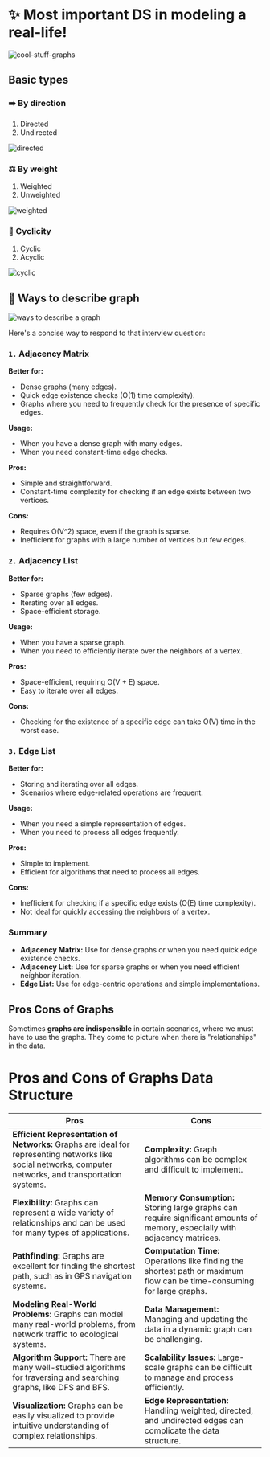 # ✨ Most important DS in modeling a real-life!

![cool-stuff-graphs](../../images/graphs.png)

## Basic types

### ➡️ By direction

1. Directed
2. Undirected

![directed](../../images/graph-directed-un.png)

### ⚖️ By weight

1. Weighted 
2. Unweighted

![weighted](../../images/weighted-graph.png)

### 🔁 Cyclicity

1. Cyclic
2. Acyclic

![cyclic](../../images/cyclic.png)

## 🔀 Ways to describe graph

![ways to describe a graph](../../images/describe-graph.png)

Here's a concise way to respond to that interview question:

### `1.` Adjacency Matrix

**Better for:**

- Dense graphs (many edges).
- Quick edge existence checks (O(1) time complexity).
- Graphs where you need to frequently check for the presence of specific edges.

**Usage:**

- When you have a dense graph with many edges.
- When you need constant-time edge checks.

**Pros:**

- Simple and straightforward.
- Constant-time complexity for checking if an edge exists between two vertices.

**Cons:**

- Requires O(V^2) space, even if the graph is sparse.
- Inefficient for graphs with a large number of vertices but few edges.

### `2.` Adjacency List

**Better for:**

- Sparse graphs (few edges).
- Iterating over all edges.
- Space-efficient storage.

**Usage:**

- When you have a sparse graph.
- When you need to efficiently iterate over the neighbors of a vertex.

**Pros:**

- Space-efficient, requiring O(V + E) space.
- Easy to iterate over all edges.

**Cons:**

- Checking for the existence of a specific edge can take O(V) time in the worst case.

### `3.` Edge List

**Better for:**

- Storing and iterating over all edges.
- Scenarios where edge-related operations are frequent.

**Usage:**

- When you need a simple representation of edges.
- When you need to process all edges frequently.

**Pros:**

- Simple to implement.
- Efficient for algorithms that need to process all edges.

**Cons:**

- Inefficient for checking if a specific edge exists (O(E) time complexity).
- Not ideal for quickly accessing the neighbors of a vertex.

### Summary

- **Adjacency Matrix:** Use for dense graphs or when you need quick edge existence checks.
- **Adjacency List:** Use for sparse graphs or when you need efficient neighbor iteration.
- **Edge List:** Use for edge-centric operations and simple implementations.

## Pros Cons of Graphs

Sometimes **graphs are indispensible** in certain scenarios, where we must have to use the graphs. They come to picture when there is "relationships" in the data.

# Pros and Cons of Graphs Data Structure

| **Pros**                                                                 | **Cons**                                                                 |
|--------------------------------------------------------------------------|--------------------------------------------------------------------------|
| **Efficient Representation of Networks:** Graphs are ideal for representing networks like social networks, computer networks, and transportation systems. | **Complexity:** Graph algorithms can be complex and difficult to implement. |
| **Flexibility:** Graphs can represent a wide variety of relationships and can be used for many types of applications. | **Memory Consumption:** Storing large graphs can require significant amounts of memory, especially with adjacency matrices. |
| **Pathfinding:** Graphs are excellent for finding the shortest path, such as in GPS navigation systems. | **Computation Time:** Operations like finding the shortest path or maximum flow can be time-consuming for large graphs. |
| **Modeling Real-World Problems:** Graphs can model many real-world problems, from network traffic to ecological systems. | **Data Management:** Managing and updating the data in a dynamic graph can be challenging. |
| **Algorithm Support:** There are many well-studied algorithms for traversing and searching graphs, like DFS and BFS. | **Scalability Issues:** Large-scale graphs can be difficult to manage and process efficiently. |
| **Visualization:** Graphs can be easily visualized to provide intuitive understanding of complex relationships. | **Edge Representation:** Handling weighted, directed, and undirected edges can complicate the data structure. |

